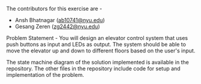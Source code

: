 The contributors for this exercise are -
* Ansh Bhatnagar (ab10741@nyu.edu)
* Gesang Zeren (zg2442@nyu.edu)

Problem Statement - You will design an elevator control system that uses push buttons as input and LEDs as output. The system should 
be able to move the elevator up and down to different floors based on the user's input.

The state machine diagram of the solution implemented is available in the repository. The other files in the repository include code for setup and implementation of the problem.


